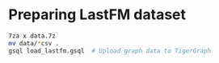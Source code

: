 # Preparing LastFM dataset

```bash
7za x data.7z
mv data/*csv .
gsql load_lastfm.gsql  # Upload graph data to TigerGraph
```
